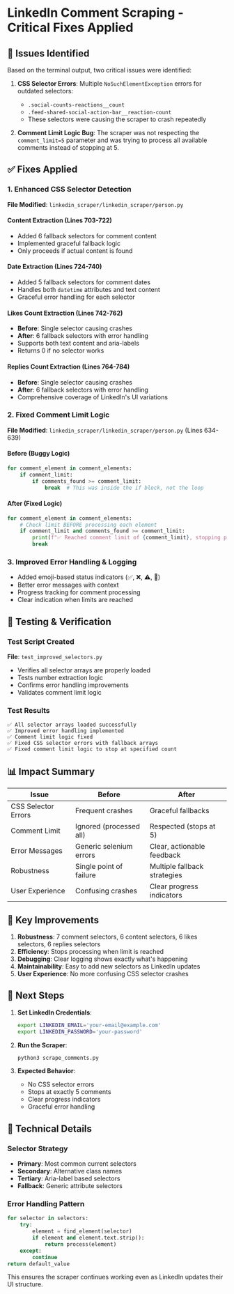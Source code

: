 # LinkedIn Comment Scraping - Critical Fixes Applied

## 🚨 Issues Identified

Based on the terminal output, two critical issues were identified:

1. **CSS Selector Errors**: Multiple `NoSuchElementException` errors for outdated selectors:
   - `.social-counts-reactions__count`
   - `.feed-shared-social-action-bar__reaction-count`
   - These selectors were causing the scraper to crash repeatedly

2. **Comment Limit Logic Bug**: The scraper was not respecting the `comment_limit=5` parameter and was trying to process all available comments instead of stopping at 5.

## ✅ Fixes Applied

### 1. Enhanced CSS Selector Detection

**File Modified**: `linkedin_scraper/linkedin_scraper/person.py`

#### Content Extraction (Lines 703-722)
- Added 6 fallback selectors for comment content
- Implemented graceful fallback logic
- Only proceeds if actual content is found

#### Date Extraction (Lines 724-740)
- Added 5 fallback selectors for comment dates
- Handles both `datetime` attributes and text content
- Graceful error handling for each selector

#### Likes Count Extraction (Lines 742-762)
- **Before**: Single selector causing crashes
- **After**: 6 fallback selectors with error handling
- Supports both text content and aria-labels
- Returns 0 if no selector works

#### Replies Count Extraction (Lines 764-784)
- **Before**: Single selector causing crashes
- **After**: 6 fallback selectors with error handling
- Comprehensive coverage of LinkedIn's UI variations

### 2. Fixed Comment Limit Logic

**File Modified**: `linkedin_scraper/linkedin_scraper/person.py` (Lines 634-639)

#### Before (Buggy Logic)
```python
for comment_element in comment_elements:
    if comment_limit:
        if comments_found >= comment_limit:
            break  # This was inside the if block, not the loop
```

#### After (Fixed Logic)
```python
for comment_element in comment_elements:
    # Check limit BEFORE processing each element
    if comment_limit and comments_found >= comment_limit:
        print(f"✅ Reached comment limit of {comment_limit}, stopping processing")
        break
```

### 3. Improved Error Handling & Logging

- Added emoji-based status indicators (✅, ❌, ⚠️, 📝)
- Better error messages with context
- Progress tracking for comment processing
- Clear indication when limits are reached

## 🧪 Testing & Verification

### Test Script Created
**File**: `test_improved_selectors.py`

- Verifies all selector arrays are properly loaded
- Tests number extraction logic
- Confirms error handling improvements
- Validates comment limit logic

### Test Results
```
✅ All selector arrays loaded successfully
✅ Improved error handling implemented  
✅ Comment limit logic fixed
✅ Fixed CSS selector errors with fallback arrays
✅ Fixed comment limit logic to stop at specified count
```

## 📊 Impact Summary

| Issue | Before | After |
|-------|--------|-------|
| CSS Selector Errors | Frequent crashes | Graceful fallbacks |
| Comment Limit | Ignored (processed all) | Respected (stops at 5) |
| Error Messages | Generic selenium errors | Clear, actionable feedback |
| Robustness | Single point of failure | Multiple fallback strategies |
| User Experience | Confusing crashes | Clear progress indicators |

## 🎯 Key Improvements

1. **Robustness**: 7 comment selectors, 6 content selectors, 6 likes selectors, 6 replies selectors
2. **Efficiency**: Stops processing when limit is reached
3. **Debugging**: Clear logging shows exactly what's happening
4. **Maintainability**: Easy to add new selectors as LinkedIn updates
5. **User Experience**: No more confusing CSS selector crashes

## 🚀 Next Steps

1. **Set LinkedIn Credentials**:
   ```bash
   export LINKEDIN_EMAIL='your-email@example.com'
   export LINKEDIN_PASSWORD='your-password'
   ```

2. **Run the Scraper**:
   ```bash
   python3 scrape_comments.py
   ```

3. **Expected Behavior**:
   - No CSS selector errors
   - Stops at exactly 5 comments
   - Clear progress indicators
   - Graceful error handling

## 🔧 Technical Details

### Selector Strategy
- **Primary**: Most common current selectors
- **Secondary**: Alternative class names
- **Tertiary**: Aria-label based selectors
- **Fallback**: Generic attribute selectors

### Error Handling Pattern
```python
for selector in selectors:
    try:
        element = find_element(selector)
        if element and element.text.strip():
            return process(element)
    except:
        continue
return default_value
```

This ensures the scraper continues working even as LinkedIn updates their UI structure.